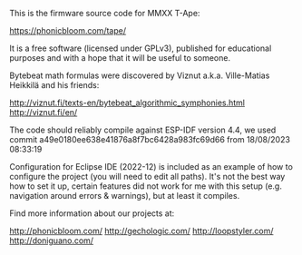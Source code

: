 This is the firmware source code for MMXX T-Ape: 

  https://phonicbloom.com/tape/

It is a free software (licensed under GPLv3), published for educational purposes and with a hope that it will be useful to someone.

Bytebeat math formulas were discovered by Viznut a.k.a. Ville-Matias Heikkilä and his friends:

  http://viznut.fi/texts-en/bytebeat_algorithmic_symphonies.html
  http://viznut.fi/en/

The code should reliably compile against ESP-IDF version 4.4, we used commit a49e0180ee638e41876a8f7bc6428a983fc69d66 from 18/08/2023 08:33:19

Configuration for Eclipse IDE (2022-12) is included as an example of how to configure the project (you will need to edit all paths).
It's not the best way how to set it up, certain features did not work for me with this setup (e.g. navigation around errors & warnings),
but at least it compiles.

Find more information about our projects at: 

  http://phonicbloom.com/
  http://gechologic.com/
  http://loopstyler.com/
  http://doniguano.com/
